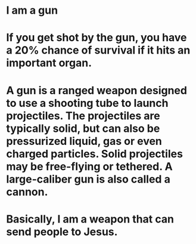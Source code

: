 # I am a gun
# If you get shot by the gun, you have a 20% chance of survival if it hits an important organ.
# A gun is a ranged weapon designed to use a shooting tube to launch projectiles. The projectiles are typically solid, but can also be pressurized liquid, gas or even charged particles. Solid projectiles may be free-flying or tethered. A large-caliber gun is also called a cannon.
# Basically, I am a weapon that can send people to Jesus.